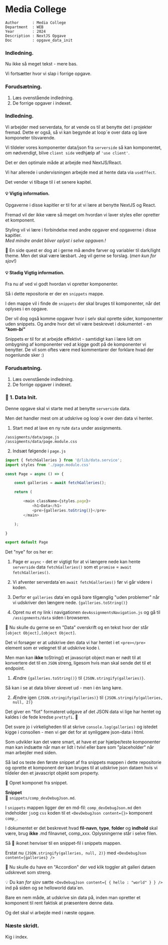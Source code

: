 # Media College

```
Author      : Media College
Department  : WEB 
Year        : 2024 
Description : NextJS Opgave
Doc         : opgave_data_init 
```

### Indledning.

Nu ikke så meget tekst - mere bas.

Vi fortsætter hvor vi slap i forrige opgave.

### Forudsætning.

1. Læs ovenstående indledning.
2. De forrige opgaver i indexet.

### Indledning.

Vi arbejder med serverdata, for at vende os til at benytte det i projekter fremad. Dette er også, så vi kan begynde at loop´e over data og lave komponeter tilsvarende.

Vi tildeler vores komponenter data/json fra `serverside` så kan komponentet, om nødvendigt, blive `client side` vedhjælp af `'use client'`.

Det er den optimale måde at arbejde med NextJS/React. 

Vi har allerede i undervisningen arbejde med at hente data via `useEffect`.

Det vender vi tilbage til i et senere kapitel.

#### :bulb: Vigtig information.

Opgaverne i disse kapitler er til for at vi lære at benytte NextJS og React.

Fremad vil der ikke være så meget om hvordan vi laver styles eller opretter et komponent.

Styling vil vi lære i forbindelse med andre opgaver end opgaverne i disse kapitler.  
*Med mindre andet bliver oplyst i selve opgaven.!*

:dart: En side quest er dog at i gerne må ændre farver og variabler til dark/light theme. Men det skal være læsbart. Jeg vil gerne se forslag. (*men kun for sjov*!)

#### :bulb: Stadig Vigtig information.
Fra nu af ved vi godt hvordan vi opretter komponenter.

Så i dette repositorie er der en `snippets` mappe.

I den mappe vil i finde de `snippets` der skal bruges til komponenter, når det oplyses i en opgave.

Der vil dog også komme opgaver hvor i selv skal oprette sider, komponenter uden snippets. Og andre hvor det vil være beskrevet i dokumentet - en ***"kom-bi"***

Snippets er til for at arbejde effektivt - samtidigt kan i lære lidt om ombygning af komponenter ved at kigge godt på de komponenter vi benytter. De vil som oftes være med kommentarer der forklare hvad der nogenlunde sker :)

### Forudsætning.

1. Læs ovenstående indledning.
2. De forrige opgaver i indexet.


### :dart: 1. Data Init.

Denne opgave skal vi starte med at benytte `serverside` data.

Men det handler mest om at udskrive og loop´e over den data vi henter.

1. Start med at lave en ny rute `data` under assignments.

`/assigments/data/page.js`      
`/assigments/data/page.module.css`

2. Indsæt følgende i `page.js`

```javascript
import { fetchGalleries } from '@/lib/data.service';
import styles from './page.module.css'

const Page = async () => {

    const galleries = await fetchGalleries();

    return (

        <main className={styles.page}>
            <h1>Data</h1>
            <pre>{galleries.toString()}</pre>
        </main>

    );

}

export default Page
```

Det "nye" for os her er:

1. Page er `async` - det er vigtigt for at vi længere nede kan hente `serverside` data `fetchGalleries()` som et `promise` = `await fetchGalleries()`.
2. Vi afventer serverdata´en `await fetchGalleries()` før vi går videre i koden.
3. Derfor er `galleries` data´en også bare tilgænglig "uden problemer" når vi udskriver den længere nede. `{galleries.toString()}`


4. Opret nu et ny link i navigationen `devAssignmentsNavigation.js` og gå til `/assignments/data` siden i browseren.

:goal_net: Nu skulle du gerne se en "Data" overskrift og en tekst hvor der står `[object Object],[object Object]`. 

Det vi forsøger er at udskrive den data vi har hentet i et `<pre></pre>` element som er velegnet til at udskrive kode i.

Men man kan **ikke** toString() et javascript object man er nødt til at konvertere det til en `JSON` streng, ligesom hvis man skal sende det til et endpoint.

1. Ændre `{galleries.toString()}` til `{JSON.stringify(galleries)}`.

Så kan i se at data bliver skrevet ud - men i én lang køre.

2. Ændre igen `{JSON.stringify(galleries)}` til `{JSON.stringify(galleries, null, 2)}`

Det giver en "flot" formateret udgave af det JSON data vi lige har hentet og kaldes i de fede kredse `prettyfi`. :eyes:

Det svare jo i virkeligheden til at skrive `console.log(galleries)` og istedet kigge i consollen - men vi gør det for at synliggøre json-data i html.

Som udvikler kan det være smart, at have et par hjælpe/teste komponenter man kan indsætte når man er lidt i tvivl eller bare som "placeholder" når man arbejder med siden.

Så lad os teste den første snippet af fra snippets mappen i dette repositorie og oprette et komponent der kan bruges til at udskrive json dataen hvis vi tildeler den et javascript objekt som property.

:dart: Opret komponet fra snippet. 

**Snippet**     
:pencil: `snippets/comp_devDebugJson.md`.

I `snippets` mappen ligger der en md-fil: `comp_devDebugJson.md` den indeholder 
`js`og `css` koden til et `<DevDebugJson content={}>` komponent `comp_`.

I dokumentet er det beskrevet hvad **fil-navn**, **type**, **folder** og **indhold** skal være, brug **ikke** .md filnavnet, comp_xxx. Oplysningerne står i selve filen. 

Så :pencil: ikonet henviser til en snippet-fil i snippets mappen. 

Erstat nu `{JSON.stringify(galleries, null, 2)}` med `<DevDebugJson content={galleries} />`

:goal_net: Nu skulle du have en "Accordion" der ved klik toggler alt galleri dataen udskrevet som streng.

:bulb: Du kan *for sjov* sætte `<DevDebugJson content={ { hello : "world" } } />` ind på siden og se helloworld data´en.

Bare en nem måde, at udskrive sin data på, inden man opretter et komponent til rent faktisk at præsentere denne data.

Og det skal vi arbejde med i næste opgave.

### Næste skridt.

Kig i index.


